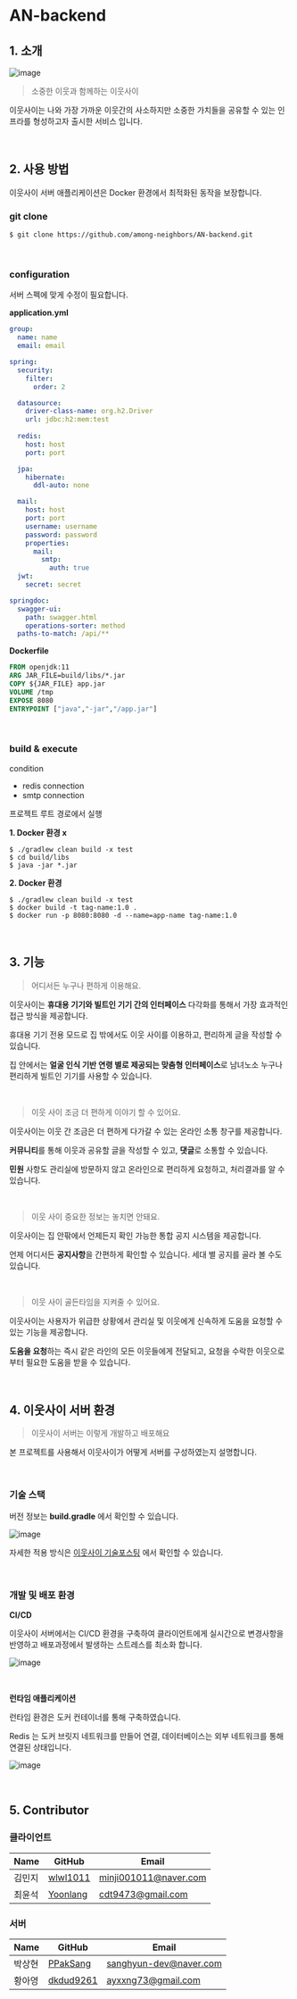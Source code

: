 # AN-backend
## 1. 소개

![image](https://user-images.githubusercontent.com/51109514/189318228-65c3c8e1-624d-4a3d-aaa4-946f0c0d2daa.png)

> 소중한 이웃과 함께하는 이웃사이

이웃사이는 나와 가장 가까운 이웃간의 사소하지만 소중한 가치들을 공유할 수 있는 인프라를 형성하고자 출시한 서비스 입니다.

<br>

## 2. 사용 방법

이웃사이 서버 애플리케이션은 Docker 환경에서 최적화된 동작을 보장합니다.

### **git clone**
```shell
$ git clone https://github.com/among-neighbors/AN-backend.git
```

<br>

### configuration

서버 스펙에 맞게 수정이 필요합니다.

**application.yml**

```yaml
group:
  name: name
  email: email

spring:
  security:
    filter:
      order: 2

  datasource:
    driver-class-name: org.h2.Driver
    url: jdbc:h2:mem:test
    
  redis:
    host: host
    port: port

  jpa:
    hibernate:
      ddl-auto: none

  mail:
    host: host
    port: port
    username: username
    password: password
    properties:
      mail:
        smtp:
          auth: true
  jwt:
    secret: secret

springdoc:
  swagger-ui:
    path: swagger.html
    operations-sorter: method
  paths-to-match: /api/**
```

**Dockerfile**
```dockerfile
FROM openjdk:11
ARG JAR_FILE=build/libs/*.jar
COPY ${JAR_FILE} app.jar
VOLUME /tmp
EXPOSE 8080
ENTRYPOINT ["java","-jar","/app.jar"]
```

<br>

### **build & execute**

condition
- redis connection
- smtp connection

프로젝트 루트 경로에서 실행

**1. Docker 환경 x**

```shell
$ ./gradlew clean build -x test
$ cd build/libs
$ java -jar *.jar
```

**2. Docker 환경**
```shell
$ ./gradlew clean build -x test
$ docker build -t tag-name:1.0 .
$ docker run -p 8080:8080 -d --name=app-name tag-name:1.0
```

<br>

## 3. 기능

> 어디서든 누구나 편하게 이용해요.

이웃사이는 **휴대용 기기와 빌트인 기기 간의 인터페이스** 다각화를 통해서 가장 효과적인 접근 방식을 제공합니다.

휴대용 기기 전용 모드로 집 밖에서도 이웃 사이를 이용하고, 편리하게 글을 작성할 수 있습니다.

집 안에서는 **얼굴 인식 기반 연령 별로 제공되는 맞춤형 인터페이스**로 남녀노소 누구나 편리하게 빌트인 기기를 사용할 수 있습니다.

<br>


> 이웃 사이 조금 더 편하게 이야기 할 수 있어요.

이웃사이는 이웃 간 조금은 더 편하게 다가갈 수 있는 온라인 소통 창구를 제공합니다.

**커뮤니티**를 통해 이웃과 공유할 글을 작성할 수 있고, **댓글**로 소통할 수 있습니다.

**민원** 사항도 관리실에 방문하지 않고 온라인으로 편리하게 요청하고, 처리결과를 알 수 있습니다.

<br>


> 이웃 사이 중요한 정보는 놓치면 안돼요.

이웃사이는 집 안팎에서 언제든지 확인 가능한 통합 공지 시스템을 제공합니다.

언제 어디서든 **공지사항**을 간편하게 확인할 수 있습니다. 세대 별 공지를 골라 볼 수도 있습니다.

<br>


> 이웃 사이 골든타임을 지켜줄 수 있어요.

이웃사이는 사용자가 위급한 상황에서 관리실 및 이웃에게 신속하게 도움을 요청할 수 있는 기능을 제공합니다.

**도움을 요청**하는 즉시 같은 라인의 모든 이웃들에게 전달되고, 요청을 수락한 이웃으로부터 필요한 도움을 받을 수 있습니다.

<br>

## 4. 이웃사이 서버 환경

> 이웃사이 서버는 이렇게 개발하고 배포해요

본 프로젝트를 사용해서 이웃사이가 어떻게 서버를 구성하였는지 설명합니다.

<br>

### **기술 스택**

버전 정보는 **build.gradle** 에서 확인할 수 있습니다.

![image](https://user-images.githubusercontent.com/51109514/189318496-0f313a93-b8c4-4d27-baf1-8ebe6850d1cd.png)

자세한 적용 방식은 [이웃사이 기술포스팅](https://gratis-shape-ac1.notion.site/fa9b8f0cddc047c99bef0dbc126b00d3?v=aa3acf9a163146a7ba342d5a5010fdac)
에서 확인할 수 있습니다.

<br>

### **개발 및 배포 환경**



**CI/CD**

이웃사이 서버에서는 CI/CD 환경을 구축하여 클라이언트에게 실시간으로 변경사항을 반영하고 배포과정에서 발생하는 스트레스를 최소화 합니다.

![image](https://user-images.githubusercontent.com/51109514/189318363-10748188-01f9-430b-b3cd-7bea52525316.png)


<br>

**런타임 애플리케이션**

런타임 환경은 도커 컨테이너를 통해 구축하였습니다.

Redis 는 도커 브릿지 네트워크를 만들어 연결, 데이터베이스는 외부 네트워크를 통해 연결된 상태입니다.


![image](https://user-images.githubusercontent.com/51109514/189318513-0817759e-3e84-4cfd-9bf5-3a52159bad4d.png)

<br>

## **5. Contributor**

### 클라이언트
| Name |GitHub|Email|
|------|---|---|
| 김민지  |[wlwl1011](https://github.com/wlwl1011)|minji001011@naver.com|
| 최윤석  |[Yoonlang](https://github.com/Yoonlang)|cdt9473@gmail.com|

### 서버
| Name |GitHub|Email|
|------|---|---|
| 박상현  |[PPakSang](https://github.com/PPakSang)|sanghyun-dev@naver.com|
| 황아영  |[dkdud9261](https://github.com/dkdud9261)|ayxxng73@gmail.com|





